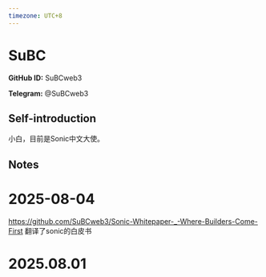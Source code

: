 ```yaml
---
timezone: UTC+8
---
```


# SuBC

**GitHub ID:** SuBCweb3

**Telegram:** @SuBCweb3

## Self-introduction

小白，目前是Sonic中文大使。

## Notes

<!-- Content_START -->
# 2025-08-04

https://github.com/SuBCweb3/Sonic-Whitepaper-_-Where-Builders-Come-First
翻译了sonic的白皮书


# 2025.08.01


<!-- Content_END -->
